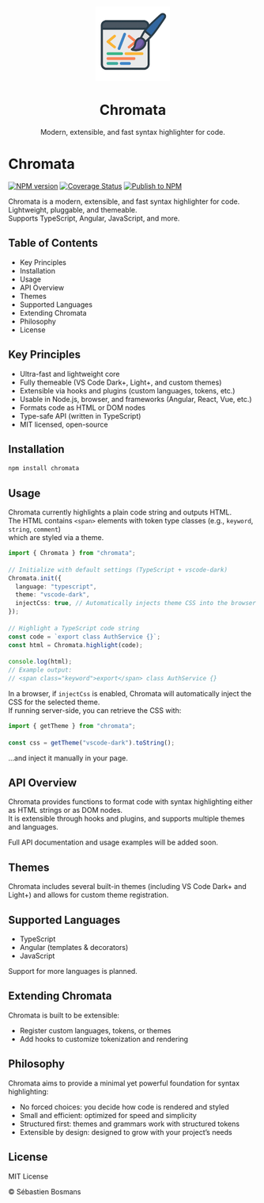 <p align="center">
<a href="https://www.npmjs.com/package/chromata">
<img src="./assets/chromata.png" height="150">
</a>
</p>

<h1 align="center">
Chromata
</h1>
<p align="center">
Modern, extensible, and fast syntax highlighter for code.  
<p>

# Chromata

[![NPM version](https://img.shields.io/npm/v/chromata?style=flat-square)](https://www.npmjs.com/package/chromata)
[![Coverage Status](https://coveralls.io/repos/github/boseba/chromata/badge.svg?branch=main)](https://coveralls.io/github/boseba/chromata?branch=main)
[![Publish to NPM](https://github.com/boseba/chromata/actions/workflows/publish.yml/badge.svg)](https://github.com/boseba/chromata/actions/workflows/publish.yml)


Chromata is a modern, extensible, and fast syntax highlighter for code.  
Lightweight, pluggable, and themeable.  
Supports TypeScript, Angular, JavaScript, and more.

## Table of Contents

- Key Principles
- Installation
- Usage
- API Overview
- Themes
- Supported Languages
- Extending Chromata
- Philosophy
- License

## Key Principles

- Ultra-fast and lightweight core
- Fully themeable (VS Code Dark+, Light+, and custom themes)
- Extensible via hooks and plugins (custom languages, tokens, etc.)
- Usable in Node.js, browser, and frameworks (Angular, React, Vue, etc.)
- Formats code as HTML or DOM nodes
- Type-safe API (written in TypeScript)
- MIT licensed, open-source

## Installation

```bash
npm install chromata
```

## Usage

Chromata currently highlights a plain code string and outputs HTML.  
The HTML contains `<span>` elements with token type classes (e.g., `keyword`, `string`, `comment`)  
which are styled via a theme.

```ts
import { Chromata } from "chromata";

// Initialize with default settings (TypeScript + vscode-dark)
Chromata.init({
  language: "typescript",
  theme: "vscode-dark",
  injectCss: true, // Automatically injects theme CSS into the browser <head>
});

// Highlight a TypeScript code string
const code = `export class AuthService {}`;
const html = Chromata.highlight(code);

console.log(html);
// Example output:
// <span class="keyword">export</span> class AuthService {}
```

In a browser, if `injectCss` is enabled, Chromata will automatically inject the CSS for the selected theme.  
If running server-side, you can retrieve the CSS with:

```ts
import { getTheme } from "chromata";

const css = getTheme("vscode-dark").toString();
```

…and inject it manually in your page.

## API Overview

Chromata provides functions to format code with syntax highlighting either as HTML strings or as DOM nodes.  
It is extensible through hooks and plugins, and supports multiple themes and languages.

Full API documentation and usage examples will be added soon.

## Themes

Chromata includes several built-in themes (including VS Code Dark+ and Light+) and allows for custom theme registration.

## Supported Languages

- TypeScript
- Angular (templates & decorators)
- JavaScript

Support for more languages is planned.

## Extending Chromata

Chromata is built to be extensible:

- Register custom languages, tokens, or themes
- Add hooks to customize tokenization and rendering

## Philosophy

Chromata aims to provide a minimal yet powerful foundation for syntax highlighting:

- No forced choices: you decide how code is rendered and styled
- Small and efficient: optimized for speed and simplicity
- Structured first: themes and grammars work with structured tokens
- Extensible by design: designed to grow with your project’s needs

## License

MIT License

© Sébastien Bosmans
